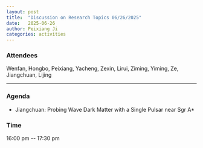 ```yaml
---
layout: post
title:  "Discussion on Research Topics 06/26/2025"
date:   2025-06-26
author: Peixiang Ji
categories: activities
---
```


### Attendees

Wenfan, Hongbo, Peixiang, Yacheng, Zexin, Lirui, Ziming, Yiming, Ze, Jiangchuan, Lijing

---

### Agenda

- Jiangchuan: Probing Wave Dark Matter with a Single Pulsar near Sgr A*


### Time

16:00 pm -- 17:30 pm
